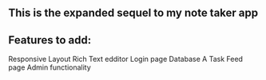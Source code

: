 ## This is the expanded sequel to my note taker app 

## Features to add: 
Responsive Layout
Rich Text edditor 
Login page 
Database 
A Task Feed page 
Admin functionality 
